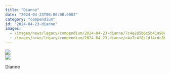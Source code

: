```yaml
---
title: "Dianne"
date: "2024-04-23T00:00:00.000Z"
category: "compendium"
id: "2024-04-23-dianne"
images:
  - /images/news/legacy/compendium/2024-04-23-dianne/7c4e285b6c5b41a98c79a993b9629db0_002.webp
  - /images/news/legacy/compendium/2024-04-23-dianne/e4a7c4f8c1df4cdc86a4a0e34dd95304.webp
---
```


![](/images/news/legacy/compendium/2024-04-23-dianne/7c4e285b6c5b41a98c79a993b9629db0_002.webp)  
![](/images/news/legacy/compendium/2024-04-23-dianne/e4a7c4f8c1df4cdc86a4a0e34dd95304.webp)

Dianne
